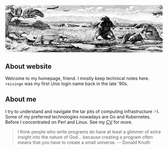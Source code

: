 ![tar pit](/static/tar-pit.png "tar pit")
<!-- ![sea](/static/sea.jpg "sea") -->

## About website

Welcome to my homepage, friend. I mostly keep technical notes here. `reisinge` was my first Unix login name back in the late '90s.

## About me

I try to understand and navigate the tar pits of computing infrastructure :-). Some of my preferred technologies nowadays are Go and Kubernetes. Before I concentrated on Perl and Linux. See my [CV](https://reisinge.net/cv) for more.

> I think people who write programs do have at least a glimmer of extra insight into the nature of God... because creating a program often means that you have to create a small universe. -- Donald Knuth
